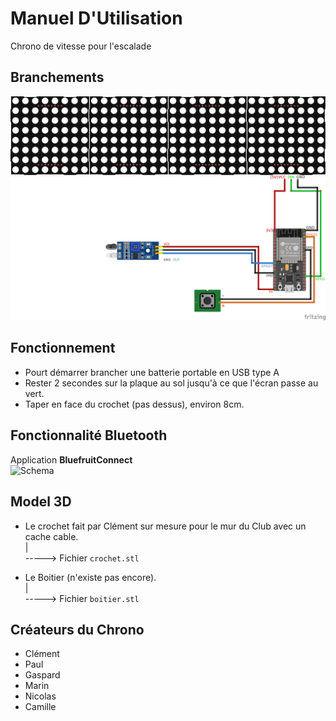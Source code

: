 # Manuel D'Utilisation
Chrono de vitesse pour l'escalade

## Branchements
![Schema](./Schema.png)


## Fonctionnement
* Pourt démarrer brancher une batterie portable en USB type A
* Rester 2 secondes sur la plaque au sol jusqu'à ce que l'écran passe au vert.
* Taper en face du crochet (pas dessus), environ 8cm.

## Fonctionnalité Bluetooth
Application **BluefruitConnect**  
![Schema](./Notice_Bluetooth.png)

## Model 3D
* Le crochet fait par Clément sur mesure pour le mur du Club avec un cache cable.  
  |  
  -----> Fichier `crochet.stl`  
  
* Le Boitier (n'existe pas encore).  
  |  
  -----> Fichier `boitier.stl`  

## Créateurs du Chrono
* Clément
* Paul
* Gaspard
* Marin
* Nicolas
* Camille
